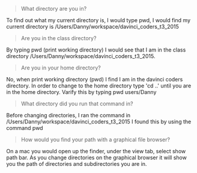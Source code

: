 
> What directory are you in?

To find out what my current directory is, I would type pwd, I would find my current 
directory is /Users/Danny/workspace/davinci_coders_t3_2015

> Are you in the class directory?

By typing pwd (print working directory) I would see that I am in the class directory
/Users/Danny/workspace/davinci_coders_t3_2015.

> Are you in your home directory?

No, when print working directory (pwd) I find I am in the davinci coders directory.  In order
to change to the home directory type 'cd ..' until you are in the home directory.  Varify this by
typing pwd users/Danny

> What directory did you run that command in?

Before changing directories, I ran the command in /Users/Danny/workspace/davinci_coders_t3_2015
I found this by using the command pwd

> How would you find your path with a graphical file browser?

On a mac you would open up the finder, under the view tab, select show path bar.  As you change directories 
on the graphical browser it will show you the path of directories and subdirectories you are in.

